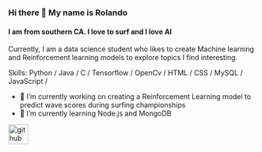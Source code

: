 ### Hi there 👋 My name is Rolando
#### I am from southern CA. I love to surf and I love AI
Currently, I am a data science student who likes to create Machine learning and Reinforcement learning models to explore topics I find interesting. 

Skills: Python / Java / C / Tensorflow / OpenCv / HTML / CSS / MySQL / JavaScript / 

- 🔭 I’m currently working on creating a Reinforcement Learning model to predict wave scores during surfing championships 
- 🌱 I’m currently learning Node.js and MongoDB 


[<img src='https://cdn.jsdelivr.net/npm/simple-icons@3.0.1/icons/github.svg' alt='github' height='40'>](https://github.com/RoloPineda)  


